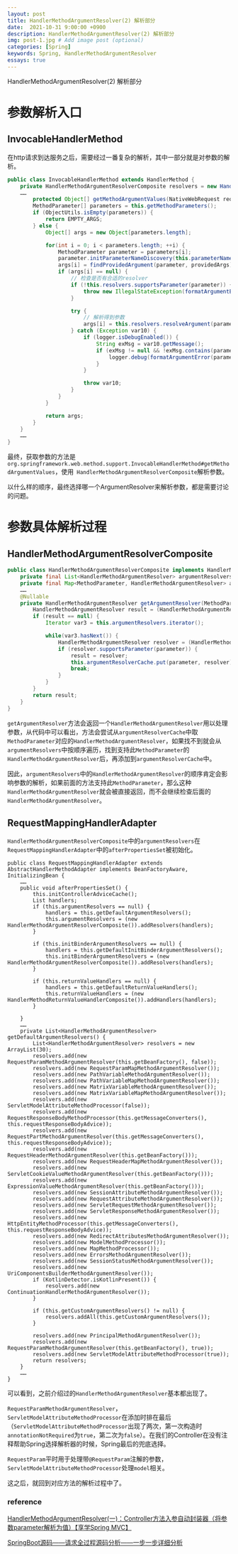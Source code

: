 ```yaml
---
layout: post
title: HandlerMethodArgumentResolver(2) 解析部分
date:  2021-10-31 9:00:00 +0900
description: HandlerMethodArgumentResolver(2) 解析部分
img: post-1.jpg # Add image post (optional)
categories: [Spring]
keywords: Spring, HandlerMethodArgumentResolver
essays: true  
---
```

HandlerMethodArgumentResolver(2) 解析部分

# 参数解析入口

## InvocableHandlerMethod

在http请求到达服务之后，需要经过一番复杂的解析，其中一部分就是对参数的解析。

```java
public class InvocableHandlerMethod extends HandlerMethod {
    private HandlerMethodArgumentResolverComposite resolvers = new HandlerMethodArgumentResolverComposite();    
    ……
        protected Object[] getMethodArgumentValues(NativeWebRequest request, @Nullable ModelAndViewContainer mavContainer, Object... providedArgs) throws Exception {
        MethodParameter[] parameters = this.getMethodParameters();
        if (ObjectUtils.isEmpty(parameters)) {
            return EMPTY_ARGS;
        } else {
            Object[] args = new Object[parameters.length];

            for(int i = 0; i < parameters.length; ++i) {
                MethodParameter parameter = parameters[i];
                parameter.initParameterNameDiscovery(this.parameterNameDiscoverer);
                args[i] = findProvidedArgument(parameter, providedArgs);
                if (args[i] == null) {
                    // 检查是否有合适的resolver
                    if (!this.resolvers.supportsParameter(parameter)) {
                        throw new IllegalStateException(formatArgumentError(parameter, "No suitable resolver"));
                    }

                    try {
                        // 解析得到参数
                        args[i] = this.resolvers.resolveArgument(parameter, mavContainer, request, this.dataBinderFactory);
                    } catch (Exception var10) {
                        if (logger.isDebugEnabled()) {
                            String exMsg = var10.getMessage();
                            if (exMsg != null && !exMsg.contains(parameter.getExecutable().toGenericString())) {
                                logger.debug(formatArgumentError(parameter, exMsg));
                            }
                        }

                        throw var10;
                    }
                }
            }

            return args;
        }
    }
    ……
}
```

最终，获取参数的方法是`org.springframework.web.method.support.InvocableHandlerMethod#getMethodArgumentValues`，使用` HandlerMethodArgumentResolverComposite`解析参数。

以什么样的顺序，最终选择哪一个ArgumentResolver来解析参数，都是需要讨论的问题。

# 参数具体解析过程

## HandlerMethodArgumentResolverComposite

```java
public class HandlerMethodArgumentResolverComposite implements HandlerMethodArgumentResolver { 
    private final List<HandlerMethodArgumentResolver> argumentResolvers = new ArrayList();
    private final Map<MethodParameter, HandlerMethodArgumentResolver> argumentResolverCache = new ConcurrentHashMap(256);
    ……
	@Nullable
    private HandlerMethodArgumentResolver getArgumentResolver(MethodParameter parameter) {
        HandlerMethodArgumentResolver result = (HandlerMethodArgumentResolver)this.argumentResolverCache.get(parameter);
        if (result == null) {
            Iterator var3 = this.argumentResolvers.iterator();

            while(var3.hasNext()) {
                HandlerMethodArgumentResolver resolver = (HandlerMethodArgumentResolver)var3.next();
                if (resolver.supportsParameter(parameter)) {
                    result = resolver;
                    this.argumentResolverCache.put(parameter, resolver);
                    break;
                }
            }
        }
        return result;
    }
}
```

`getArgumentResolver`方法会返回一个`HandlerMethodArgumentResolver`用以处理参数，从代码中可以看出，方法会尝试从`argumentResolverCache`中取`MethodParameter`对应的`HandlerMethodArgumentResolver`，如果找不到就会从`argumentResolvers`中按顺序遍历，找到支持此`MethodParameter`的`HandlerMethodArgumentResolver`后，再添加到`argumentResolverCache`中。

因此，`argumentResolvers`中的`HandlerMethodArgumentResolver`的顺序肯定会影响参数的解析，如果前面的方法支持此`MethodParameter`，那么这种`HandlerMethodArgumentResolver`就会被直接返回，而不会继续检查后面的`HandlerMethodArgumentResolver`。

## RequestMappingHandlerAdapter

`HandlerMethodArgumentResolverComposite`中的`argumentResolvers`在`RequestMappingHandlerAdapter`中的`afterPropertiesSet`被初始化。

```
public class RequestMappingHandlerAdapter extends AbstractHandlerMethodAdapter implements BeanFactoryAware, InitializingBean {
	……
	public void afterPropertiesSet() {
        this.initControllerAdviceCache();
        List handlers;
        if (this.argumentResolvers == null) {
            handlers = this.getDefaultArgumentResolvers();
            this.argumentResolvers = (new HandlerMethodArgumentResolverComposite()).addResolvers(handlers);
        }

        if (this.initBinderArgumentResolvers == null) {
            handlers = this.getDefaultInitBinderArgumentResolvers();
            this.initBinderArgumentResolvers = (new HandlerMethodArgumentResolverComposite()).addResolvers(handlers);
        }

        if (this.returnValueHandlers == null) {
            handlers = this.getDefaultReturnValueHandlers();
            this.returnValueHandlers = (new HandlerMethodReturnValueHandlerComposite()).addHandlers(handlers);
        }

    }
	……
	private List<HandlerMethodArgumentResolver> getDefaultArgumentResolvers() {
        List<HandlerMethodArgumentResolver> resolvers = new ArrayList(30);
        resolvers.add(new RequestParamMethodArgumentResolver(this.getBeanFactory(), false));
        resolvers.add(new RequestParamMapMethodArgumentResolver());
        resolvers.add(new PathVariableMethodArgumentResolver());
        resolvers.add(new PathVariableMapMethodArgumentResolver());
        resolvers.add(new MatrixVariableMethodArgumentResolver());
        resolvers.add(new MatrixVariableMapMethodArgumentResolver());
        resolvers.add(new ServletModelAttributeMethodProcessor(false));
        resolvers.add(new RequestResponseBodyMethodProcessor(this.getMessageConverters(), this.requestResponseBodyAdvice));
        resolvers.add(new RequestPartMethodArgumentResolver(this.getMessageConverters(), this.requestResponseBodyAdvice));
        resolvers.add(new RequestHeaderMethodArgumentResolver(this.getBeanFactory()));
        resolvers.add(new RequestHeaderMapMethodArgumentResolver());
        resolvers.add(new ServletCookieValueMethodArgumentResolver(this.getBeanFactory()));
        resolvers.add(new ExpressionValueMethodArgumentResolver(this.getBeanFactory()));
        resolvers.add(new SessionAttributeMethodArgumentResolver());
        resolvers.add(new RequestAttributeMethodArgumentResolver());
        resolvers.add(new ServletRequestMethodArgumentResolver());
        resolvers.add(new ServletResponseMethodArgumentResolver());
        resolvers.add(new HttpEntityMethodProcessor(this.getMessageConverters(), this.requestResponseBodyAdvice));
        resolvers.add(new RedirectAttributesMethodArgumentResolver());
        resolvers.add(new ModelMethodProcessor());
        resolvers.add(new MapMethodProcessor());
        resolvers.add(new ErrorsMethodArgumentResolver());
        resolvers.add(new SessionStatusMethodArgumentResolver());
        resolvers.add(new UriComponentsBuilderMethodArgumentResolver());
        if (KotlinDetector.isKotlinPresent()) {
            resolvers.add(new ContinuationHandlerMethodArgumentResolver());
        }

        if (this.getCustomArgumentResolvers() != null) {
            resolvers.addAll(this.getCustomArgumentResolvers());
        }

        resolvers.add(new PrincipalMethodArgumentResolver());
        resolvers.add(new RequestParamMethodArgumentResolver(this.getBeanFactory(), true));
        resolvers.add(new ServletModelAttributeMethodProcessor(true));
        return resolvers;
    }
    ……
}
```

可以看到，之前介绍过的`HandlerMethodArgumentResolver`基本都出现了。

`RequestParamMethodArgumentResolver`，`ServletModelAttributeMethodProcessor`在添加时排在最后（`ServletModelAttributeMethodProcessor`出现了两次，第一次构造时`annotationNotRequired`为`true`，第二次为`false`）。在我们的Controller在没有注释帮助Spring选择解析器的时候，Spring最后的兜底选择。

`RequestParam`平时用于处理带`@RequestParam`注解的参数，`ServletModelAttributeMethodProcessor`处理`model`相关。

这之后，就回到对应方法的解析过程中了。

### reference

[HandlerMethodArgumentResolver(一)：Controller方法入参自动封装器（将参数parameter解析为值）【享学Spring MVC】](https://blog.csdn.net/f641385712/article/details/98989698)

[SpringBoot源码——请求全过程源码分析——一步一步详细分析](https://blog.csdn.net/u013541707/article/details/108886764)
